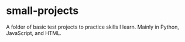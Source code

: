 # small-projects
A folder of basic test projects to practice skills I learn. Mainly in Python, JavaScript, and HTML.
